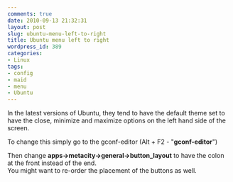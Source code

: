 ```yaml
---
comments: true
date: 2010-09-13 21:32:31
layout: post
slug: ubuntu-menu-left-to-right
title: Ubuntu menu left to right
wordpress_id: 389
categories:
- Linux
tags:
- config
- maid
- menu
- Ubuntu
---
```


In the latest versions of Ubuntu, they tend to have the default theme set to have the close, minimize and maximize options on the left hand side of the screen.  

To change this simply go to the gconf-editor (Alt + F2 - "**gconf-editor**") 

Then change **apps->metacity->general->button_layout** to have the colon at the front instead of the end.  
You might want to re-order the placement of the buttons as well.
